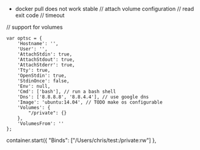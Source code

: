 - docker pull does not work stable
// attach volume configuration
// read exit code
// timeout

// support for volumes

    var optsc = {
        'Hostname': '',
        'User': '',
        'AttachStdin': true,
        'AttachStdout': true,
        'AttachStderr': true,
        'Tty': true,
        'OpenStdin': true,
        'StdinOnce': false,
        'Env': null,
        'Cmd': ['bash'], // run a bash shell
        'Dns': ['8.8.8.8', '8.8.4.4'], // use google dns
        'Image': 'ubuntu:14.04', // TODO make os configurable
        'Volumes': {
            "/private": {}
        },
        'VolumesFrom': ''
    };

container.start({
            "Binds": ["/Users/chris/test:/private:rw"]
        },